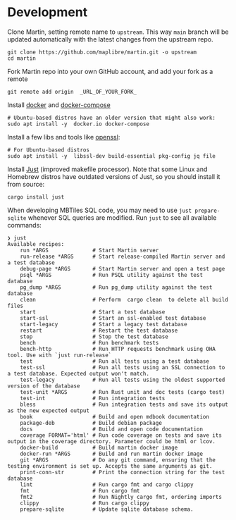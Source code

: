 # Development

Clone Martin, setting remote name to `upstream`. This way `main` branch will be updated automatically with the latest changes from the upstream repo.

```shell, ignore
git clone https://github.com/maplibre/martin.git -o upstream
cd martin
```

Fork Martin repo into your own GitHub account, and add your fork as a remote

```shell, ignore
git remote add origin  _URL_OF_YOUR_FORK_
```

Install [docker](https://docs.docker.com/get-docker/) and [docker-compose](https://docs.docker.com/compose/)

```shell, ignore
# Ubuntu-based distros have an older version that might also work:
sudo apt install -y  docker.io docker-compose
```

Install a few libs and tools like [openssl](https://www.openssl.org/):

```shell, ignore
# For Ubuntu-based distros
sudo apt install -y  libssl-dev build-essential pkg-config jq file
```

Install [Just](https://github.com/casey/just#readme) (improved makefile processor). Note that some Linux and Homebrew distros have outdated versions of Just, so you should install it from source:

```shell, ignore
cargo install just
```

When developing MBTiles SQL code, you may need to use `just prepare-sqlite` whenever SQL queries are modified. Run `just` to see all available commands:

```shell, ignore
❯ just
Available recipes:
    run *ARGS              # Start Martin server
    run-release *ARGS      # Start release-compiled Martin server and a test database
    debug-page *ARGS       # Start Martin server and open a test page
    psql *ARGS             # Run PSQL utility against the test database
    pg_dump *ARGS          # Run pg_dump utility against the test database
    clean                  # Perform  cargo clean  to delete all build files
    start                  # Start a test database
    start-ssl              # Start an ssl-enabled test database
    start-legacy           # Start a legacy test database
    restart                # Restart the test database
    stop                   # Stop the test database
    bench                  # Run benchmark tests
    bench-http             # Run HTTP requests benchmark using OHA tool. Use with `just run-release`
    test                   # Run all tests using a test database
    test-ssl               # Run all tests using an SSL connection to a test database. Expected output won't match.
    test-legacy            # Run all tests using the oldest supported version of the database
    test-unit *ARGS        # Run Rust unit and doc tests (cargo test)
    test-int               # Run integration tests
    bless                  # Run integration tests and save its output as the new expected output
    book                   # Build and open mdbook documentation
    package-deb            # Build debian package
    docs                   # Build and open code documentation
    coverage FORMAT='html' # Run code coverage on tests and save its output in the coverage directory. Parameter could be html or lcov.
    docker-build           # Build martin docker image
    docker-run *ARGS       # Build and run martin docker image
    git *ARGS              # Do any git command, ensuring that the testing environment is set up. Accepts the same arguments as git.
    print-conn-str         # Print the connection string for the test database
    lint                   # Run cargo fmt and cargo clippy
    fmt                    # Run cargo fmt
    fmt2                   # Run Nightly cargo fmt, ordering imports
    clippy                 # Run cargo clippy
    prepare-sqlite         # Update sqlite database schema.
```

